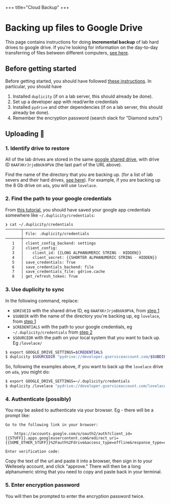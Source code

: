+++
title="Cloud Backup"
+++

# Backing up files to Google Drive

This page contains instructions for doing **incremental backup**
of lab hard drives to google drive.
If you're looking for information on the day-to-day transferring of files
between different computers, [see here](../rsync).

## Before getting started

Before getting started,
you should have followed [these instructions](../index/#setting_up_duplicity).
In particular, you should have

1. Installed `duplicity` (if on a lab server, this should already be done).
2. Set up a developer app with read/write credentials
3. Installed `pydrive` and other dependencies (if on a lab server, this should already be done).
4. Remember the encryption password (search slack for "Diamond sutra")

## Uploading 🔼

### 1. Identify drive to restore

All of the lab drives are stored in the same
[google shared drive](https://drive.google.com/drive/u/1/folders/0AAFXKrJrjeBbUk9PVA),
with drive ID `0AAFXKrJrjeBbUk9PVA` (the last part of the URL above).

Find the name of the directory that you are backing up.
(for a list of lab severs and their hard drives, [see here](../../computers)).
For example, if you are backing up the 8 Gb drive on `ada`,
you will use `lovelace`.

### 2. Find the path to your google credentials

From [this tutorial](https://rgarth.github.io/2017/10/29/Grive-and-Duplicity/),
you should have saved your google app credentials
somewhere like `~/.duplicity/credentials`:

```sh
❯ cat ~/.duplicity/credentials
───────┬────────────────────────────────────────────────────────────────
       │ File: .duplicity/credentials
───────┼────────────────────────────────────────────────────────────────
   1   │ client_config_backend: settings
   2   │ client_config:
   3   │    client_id: {{LONG ALPHANUMERIC STRING - HIDDEN}}
   4   │    client_secret: {{SHORTER ALPHANUMERIC STRING - HIDDEN}}
   5   │ save_credentials: True
   6   │ save_credentials_backend: file
   7   │ save_credentials_file: gdrive.cache
   8   │ get_refresh_token: True
```

### 3. Use duplicity to sync

In the following command, replace:

- `$DRIVEID` with the shared drive ID, eg `0AAFXKrJrjeBbUk9PVA`, from [step 1](#identify_drive_to_restore)
- `$SUBDIR` with the name of the directory you're backing up, eg `lovelace`, from [step 1](#identify_drive_to_restore)
- `$CREDENTIALS` with the path to your google credentials, eg `~/.duplicity/credentials` from [step 2](#ol_start2_find_the_path_to_your_google_credentials)
- `$SOURCEDR` with the path on your local system that you want to back up. Eg `/lovelace/`

```sh
$ export GOOGLE_DRIVE_SETTINGS=$CREDENTIALS
$ duplicity $SOURCEDIR "pydrive://developer.gserviceaccount.com/$SUBDIR/?driveID=$DRIVEID" 
```

So, following the examples above,
if you want to back up the `lovelace` drive on `ada`,
you might do:

```sh
$ export GOOGLE_DRIVE_SETTINGS=~/.duplicity/credentials
$ duplicity /lovelace "pydrive://developer.gserviceaccount.com/lovelace/?driveID=0AAFXKrJrjeBbUk9PVA"
```

### 4. Authenticate (possibly)

You may be asked to authenticate via your browser.
Eg - there will be a prompt like:

```
Go to the following link in your browser:

    https://accounts.google.com/o/oauth2/auth?client_id={{STUFF}}.apps.googleusercontent.com&redirect_uri={{SOME_OTHER_STUFF}}%2Fauth%2Fdrive&access_type=offline&response_type=code&approval_prompt=force

Enter verification code:
```

Copy the text of the url and paste it into a browser,
then sign in to your Wellesely account, and click "approve."
There will then be a long alphanumeric string that you need to copy
and paste back in your terminal.

### 5. Enter encryption password

You will then be prompted to enter the encryption password twice.
